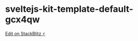 # sveltejs-kit-template-default-gcx4qw

[Edit on StackBlitz ⚡️](https://stackblitz.com/edit/sveltejs-kit-template-default-gcx4qw)